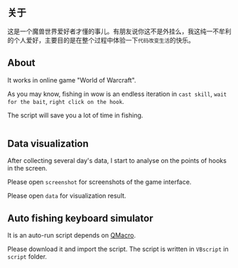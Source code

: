 ## 关于

这是一个魔兽世界爱好者才懂的事儿。有朋友说你这不是外挂么，我这纯一不牟利的个人爱好，主要目的是在整个过程中体验一下`代码改变生活`的快乐。


## About

It works in online game "World of Warcraft".

As you may know, fishing in wow is an endless iteration in `cast skill`, `wait for the bait`, `right click on the hook`.

The script will save you a lot of time in fishing.

![]()

## Data visualization 

After collecting several day's data, I start to analyse on the points of hooks in the screen.

Please open `screenshot` for screenshots of the game interface.

Please open `data` for visualization result.



## Auto fishing keyboard simulator 

It is an auto-run script depends on [QMacro](http://www.qmacro.com/).

Please download it and import the script. The script is written in `VBscript` in `script` folder.

